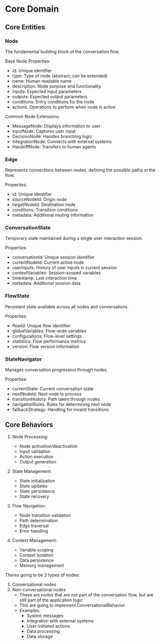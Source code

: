 # Core Domain

## Core Entities

### Node
The fundamental building block of the conversation flow.

Base Node Properties:
- id: Unique identifier
- type: Type of node (abstract, can be extended)
- name: Human readable name
- description: Node purpose and functionality
- inputs: Expected input parameters
- outputs: Expected output parameters
- conditions: Entry conditions for the node
- actions: Operations to perform when node is active

Common Node Extensions:
- MessageNode: Displays information to user
- InputNode: Captures user input
- DecisionNode: Handles branching logic
- IntegrationNode: Connects with external systems
- HandoffNode: Transfers to human agents

### Edge
Represents connections between nodes, defining the possible paths in the flow.

Properties:
- id: Unique identifier
- sourceNodeId: Origin node
- targetNodeId: Destination node
- conditions: Transition conditions
- metadata: Additional routing information

### ConversationState
Temporary state maintained during a single user interaction session.

Properties:
- conversationId: Unique session identifier
- currentNodeId: Current active node
- userInputs: History of user inputs in current session
- contextVariables: Session-scoped variables
- timestamp: Last interaction time
- metadata: Additional session data

### FlowState
Persistent state available across all nodes and conversations.

Properties:
- flowId: Unique flow identifier
- globalVariables: Flow-wide variables
- configurations: Flow-level settings
- statistics: Flow performance metrics
- version: Flow version information

### StateNavigator
Manages conversation progression through nodes.

Properties:
- currentState: Current conversation state
- nextNodeId: Next node to process
- transitionHistory: Path taken through nodes
- navigationRules: Rules for determining next node
- fallbackStrategy: Handling for invalid transitions

## Core Behaviors

1. Node Processing:
   - Node activation/deactivation
   - Input validation
   - Action execution
   - Output generation

2. State Management:
   - State initialization
   - State updates
   - State persistence
   - State recovery

3. Flow Navigation:
   - Node transition validation
   - Path determination
   - Edge traversal
   - Error handling

4. Context Management:
   - Variable scoping
   - Context isolation
   - Data persistence
   - Memory management


Theres going to be 2 types of nodes: 
1. Conversational nodes
2. Non-conversational nodes
   - These are nodes that are not part of the conversation flow, but are still part of the application logic
   - This are going to implement ConversationalBehavior.
   - Examples:
     - System messages
     - Integration with external systems
     - User-initiated actions
     - Data processing
     - Data storage